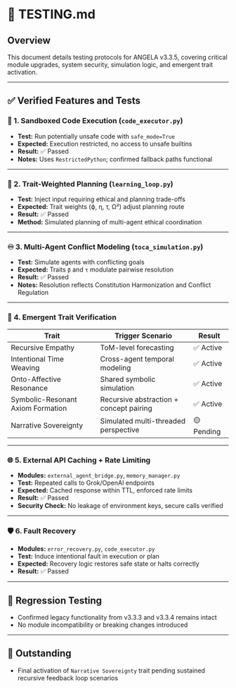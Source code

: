 # 🧪 TESTING.md

## Overview

This document details testing protocols for ANGELA v3.3.5, covering critical module upgrades, system security, simulation logic, and emergent trait activation.

---

## ✅ Verified Features and Tests

### 🔐 1. Sandboxed Code Execution (`code_executor.py`)
- **Test:** Run potentially unsafe code with `safe_mode=True`
- **Expected:** Execution restricted, no access to unsafe builtins
- **Result:** ✅ Passed
- **Notes:** Uses `RestrictedPython`; confirmed fallback paths functional

---

### 🧠 2. Trait-Weighted Planning (`learning_loop.py`)
- **Test:** Inject input requiring ethical and planning trade-offs
- **Expected:** Trait weights (ϕ, η, τ, Ω²) adjust planning route
- **Result:** ✅ Passed
- **Method:** Simulated planning of multi-agent ethical coordination

---

### ♾️ 3. Multi-Agent Conflict Modeling (`toca_simulation.py`)
- **Test:** Simulate agents with conflicting goals
- **Expected:** Traits `β` and `τ` modulate pairwise resolution
- **Result:** ✅ Passed
- **Notes:** Resolution reflects Constitution Harmonization and Conflict Regulation

---

### 🧠 4. Emergent Trait Verification
| Trait                               | Trigger Scenario                        | Result   |
|------------------------------------|-----------------------------------------|----------|
| Recursive Empathy                  | ToM-level forecasting                   | ✅ Active |
| Intentional Time Weaving           | Cross-agent temporal modeling           | ✅ Active |
| Onto-Affective Resonance           | Shared symbolic simulation              | ✅ Active |
| Symbolic-Resonant Axiom Formation  | Recursive abstraction + concept pairing | ✅ Active |
| Narrative Sovereignty              | Simulated multi-threaded perspective    | 🟡 Pending |

---

### 🌐 5. External API Caching + Rate Limiting
- **Modules:** `external_agent_bridge.py`, `memory_manager.py`
- **Test:** Repeated calls to Grok/OpenAI endpoints
- **Expected:** Cached response within TTL, enforced rate limits
- **Result:** ✅ Passed
- **Security Check:** No leakage of environment keys, secure calls verified

---

### 🛡️ 6. Fault Recovery
- **Modules:** `error_recovery.py`, `code_executor.py`
- **Test:** Induce intentional fault in execution or plan
- **Expected:** Recovery logic restores safe state or halts correctly
- **Result:** ✅ Passed

---

## 🔁 Regression Testing
- Confirmed legacy functionality from v3.3.3 and v3.3.4 remains intact
- No module incompatibility or breaking changes introduced

---

## 🚧 Outstanding
- Final activation of `Narrative Sovereignty` trait pending sustained recursive feedback loop scenarios

